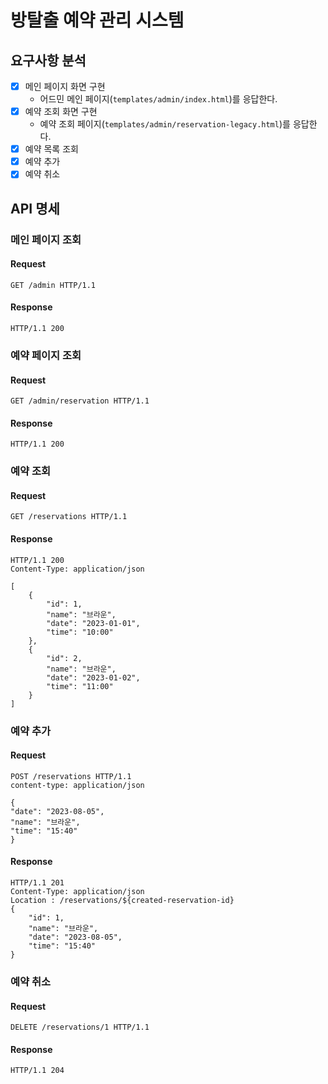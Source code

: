 # 방탈출 예약 관리 시스템

## 요구사항 분석

- [x] 메인 페이지 화면 구현 
  - 어드민 메인 페이지(`templates/admin/index.html`)를 응답한다.
- [x] 예약 조회 화면 구현
  - 예약 조회 페이지(`templates/admin/reservation-legacy.html`)를 응답한다.
- [x] 예약 목록 조회
- [x] 예약 추가
- [x] 예약 취소

## API 명세

### 메인 페이지 조회

#### Request

```http request
GET /admin HTTP/1.1
```

#### Response

```
HTTP/1.1 200 
```

### 예약 페이지 조회

#### Request

```http request
GET /admin/reservation HTTP/1.1
```

#### Response

```
HTTP/1.1 200 
```

### 예약 조회

#### Request

```http request
GET /reservations HTTP/1.1
```

#### Response

```
HTTP/1.1 200 
Content-Type: application/json

[
    {
        "id": 1,
        "name": "브라운",
        "date": "2023-01-01",
        "time": "10:00"
    },
    {
        "id": 2,
        "name": "브라운",
        "date": "2023-01-02",
        "time": "11:00"
    }
]
```

### 예약 추가

#### Request

```http request
POST /reservations HTTP/1.1
content-type: application/json

{
"date": "2023-08-05",
"name": "브라운",
"time": "15:40"
}
```

#### Response

```
HTTP/1.1 201 
Content-Type: application/json
Location : /reservations/${created-reservation-id}
{
    "id": 1,
    "name": "브라운",
    "date": "2023-08-05",
    "time": "15:40"
}
```

### 예약 취소

#### Request

```http request
DELETE /reservations/1 HTTP/1.1
```

#### Response

```
HTTP/1.1 204
```
